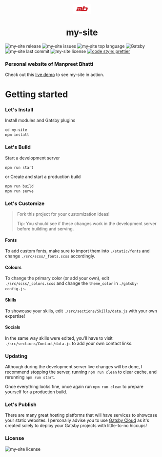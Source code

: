 <p align="center">
  <img alt="logo" src="./src/images/mb.png" width="60" />
</p>
<h1 align="center">
  my-site
</h1>

![my-site release](https://img.shields.io/github/release/Manpreet-Bhatti/my-site.svg?style=popout-square) ![my-site issues](https://img.shields.io/github/issues/Manpreet-Bhatti/my-site.svg?style=popout-square) ![my-site top language](https://img.shields.io/github/languages/top/Manpreet-Bhatti/my-site.svg?style=popout-square) ![Gatsby](https://img.shields.io/badge/Gatsby-663399?style=for-the-badge&logo=gatsby&logoColor=white) ![my-site last commit](https://img.shields.io/github/last-commit/Manpreet-Bhatti/my-site.svg?style=popout-square) ![my-site license](https://img.shields.io/github/license/Manpreet-Bhatti/my-site.svg?style=popout-square) [![code style: prettier](https://img.shields.io/badge/code_style-prettier-ff69b4.svg?style=flat-square)](https://github.com/prettier/prettier)

### Personal website of Manpreet Bhatti
Check out this [live demo](https://manpreetbhatti.gatsbyjs.io/) to see my-site in action.

# Getting started
### Let's Install
Install modules and Gatsby plugins
```shell
cd my-site
npm install
```
### Let's Build
Start a development server
```shell
npm run start
```
or
Create and start a production build
```shell
npm run build
npm run serve
```
### Let's Customize
> Fork this project for your customization ideas!
> 
> Tip: You should see if these changes work in the development server before building and serving.

#### Fonts
To add custom fonts, make sure to import them into `./static/fonts` and change `./src/scss/_fonts.scss` accordingly.
#### Colours
To change the primary color (or add your own), edit `./src/scss/_colors.scss` and change the `theme_color` in `./gatsby-config.js`.
#### Skills
To showcase your skills, edit `./src/sections/Skills/data.js` with your own expertise!
#### Socials
In the same way skills were edited, you'll have to visit `./src/sections/Contact/data.js` to add your own contact links.

### Updating
Although during the development server live changes will be done, I recommend stopping the server, running `npm run clean` to clear cache, and rerunning `npm run start`.

Once everything looks fine, once again run `npm run clean` to prepare yourself for a production build.

### Let's Publish
There are many great hosting platforms that will have services to showcase your static websites. I personally advise you to use [Gatsby Cloud](https://www.gatsbyjs.com/products/cloud/) as it's created solely to deploy your Gatsby projects with little-to-no hiccups!

### License
![my-site license](https://img.shields.io/github/license/Manpreet-Bhatti/my-site.svg?style=popout-square)
